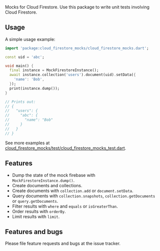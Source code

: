 Mocks for Cloud Firestore. Use this package to write unit tests involving Cloud Firestore.

## Usage

A simple usage example:

```dart
import 'package:cloud_firestore_mocks/cloud_firestore_mocks.dart';

const uid = 'abc';

void main() {
  final instance = MockFirestoreInstance();
  await instance.collection('users').document(uid).setData({
    'name': 'Bob',
  });
  print(instance.dump());
}

// Prints out:
// {
//   "users": {
//     "abc": {
//       "name": "Bob"
//     }
//   }
// }
```

See more examples at [cloud_firestore_mocks/test/cloud_firestore_mocks_test.dart](https://github.com/atn832/cloud_firestore_mocks/blob/master/test/cloud_firestore_mocks_test.dart).

## Features

- Dump the state of the mock firebase with `MockFirestoreInstance.dump()`.
- Create documents and collections.
- Create documents with `collection.add` or `document.setData`.
- Query documents with `collection.snapshots`, `collection.getDocuments` or `query.getDocuments`.
- Filter results with `where` and `equals` or `isGreaterThan`.
- Order results with `orderBy`.
- Limit results with `limit`.

## Features and bugs

Please file feature requests and bugs at the issue tracker.